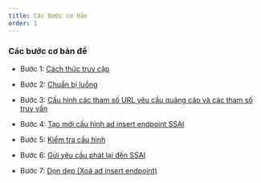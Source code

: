 ```yaml
---
title: Các bước cơ bản
order: 1
---
```


### Các bước cơ bản để 

* Bước 1: 
[Cách thức truy cập](02-get-started#Bước-1-Truy-cập-vào-hệ-thống-Sigma-Dynamic-Ads-Insert)

* Bước 2: 
[Chuẩn bị luồng](02-get-started#bước-2-chuẩn-bị-luồng)

* Bước 3: 
[Cấu hình các tham số URL yêu cầu quảng cáo và các tham số truy vấn](02-get-started#bước-3-optional-chuẩn-bị-cấu-hình-các-tham-số-url-của-máy-chủ-quảng-cáo-ads-request-và-các-tham-số-truy-vấn-parameter)

* Bước 4: 
[Tạo mới cấu hình ad insert endpoint SSAI ](02-get-started#bước-4-tạo-mới-cấu-hình-ad-insert-endpoint-ssai)

* Bước 5: 
[Kiểm tra cấu hình ](02-get-started#bước-5-kiểm-tra-cấu-hình)

* Bước 6: 
[Gửi yêu cầu phát lại đến SSAI ](02-get-started#bước-6-gửi-thông-tin-yêu-cầu-đến-máy-chủ-ssai)

* Bước 7: 
[Dọn dẹp (Xoá ad insert endpoint) ](02-get-started#bước-7-dọn-dẹp-xoá-ad-insert-endpoint)
